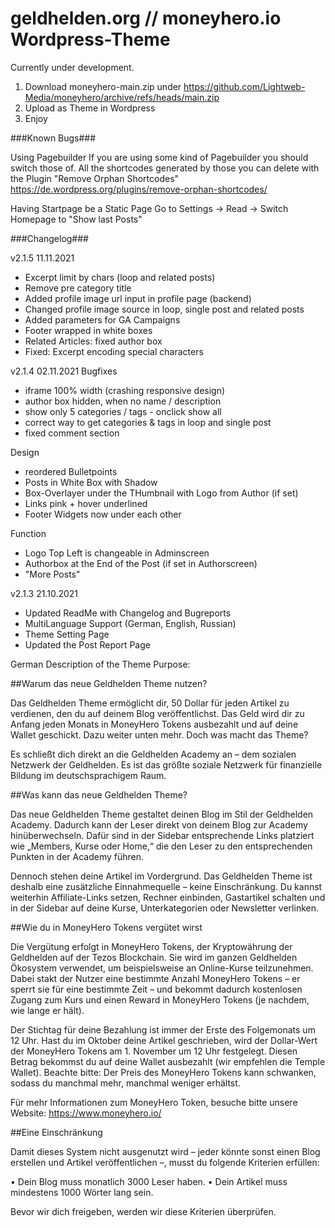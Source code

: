 # geldhelden.org // moneyhero.io Wordpress-Theme

Currently under development.

1) Download moneyhero-main.zip under https://github.com/Lightweb-Media/moneyhero/archive/refs/heads/main.zip
2) Upload as Theme in Wordpress
3) Enjoy


###Known Bugs###

Using Pagebuilder
If you are using some kind of Pagebuilder you should switch those of. All the shortcodes generated by those you can delete with the Plugin "Remove Orphan Shortcodes" https://de.wordpress.org/plugins/remove-orphan-shortcodes/

Having Startpage be a Static Page
Go to Settings -> Read -> Switch Homepage to "Show last Posts"


###Changelog###

v2.1.5 11.11.2021

- Excerpt limit by chars (loop and related posts)
- Remove pre category title
- Added profile image url input in profile page (backend)
- Changed profile image source in loop, single post and related posts
- Added parameters for GA Campaigns
- Footer wrapped in white boxes
- Related Articles: fixed author box 
- Fixed: Excerpt encoding special characters 


v2.1.4 02.11.2021
Bugfixes
- iframe 100% width (crashing responsive design)
- author box hidden, when no name / description
- show only 5 categories / tags - onclick show all
- correct way to get categories & tags in loop and single post
- fixed comment section

Design
- reordered Bulletpoints
- Posts in White Box with Shadow
- Box-Overlayer under the THumbnail with Logo from Author (if set)
- Links pink + hover underlined
- Footer Widgets now under each other

Function
- Logo Top Left is changeable in Adminscreen
- Authorbox at the End of the Post (if set in Authorscreen)
- "More Posts"

v2.1.3 21.10.2021
- Updated ReadMe with Changelog and Bugreports
- MultiLanguage Support (German, English, Russian)
- Theme Setting Page
- Updated the Post Report Page



German Description of the Theme Purpose:

##Warum das neue Geldhelden Theme nutzen?

Das Geldhelden Theme ermöglicht dir, 50 Dollar für jeden Artikel zu verdienen, den du auf deinem Blog veröffentlichst. Das Geld wird dir zu Anfang jeden Monats in MoneyHero Tokens ausbezahlt und auf deine Wallet geschickt. Dazu weiter unten mehr. Doch was macht das Theme?

Es schließt dich direkt an die Geldhelden Academy an – dem sozialen Netzwerk der Geldhelden. Es ist das größte soziale Netzwerk für finanzielle Bildung im deutschsprachigem Raum. 


##Was kann das neue Geldhelden Theme?

Das neue Geldhelden Theme gestaltet deinen Blog im Stil der Geldhelden Academy. Dadurch kann der Leser direkt von deinem Blog zur Academy hinüberwechseln. Dafür sind in der Sidebar entsprechende Links platziert wie „Members, Kurse oder Home,“ die den Leser zu den entsprechenden Punkten in der Academy führen.

Dennoch stehen deine Artikel im Vordergrund. Das Geldhelden Theme ist deshalb eine zusätzliche Einnahmequelle – keine Einschränkung. Du kannst weiterhin Affiliate-Links setzen, Rechner einbinden, Gastartikel schalten und in der Sidebar auf deine Kurse, Unterkategorien oder Newsletter verlinken.


##Wie du in MoneyHero Tokens vergütet wirst

Die Vergütung erfolgt in MoneyHero Tokens, der Kryptowährung der Geldhelden auf der Tezos Blockchain. Sie wird im ganzen Geldhelden Ökosystem verwendet, um beispielsweise an Online-Kurse teilzunehmen. Dabei stakt der Nutzer eine bestimmte Anzahl MoneyHero Tokens – er sperrt sie für eine bestimmte Zeit – und bekommt dadurch kostenlosen Zugang zum Kurs und einen Reward in MoneyHero Tokens (je nachdem, wie lange er hält).

Der Stichtag für deine Bezahlung ist immer der Erste des Folgemonats um 12 Uhr. Hast du im Oktober deine Artikel geschrieben, wird der Dollar-Wert der MoneyHero Tokens am 1. November um 12 Uhr festgelegt. Diesen Betrag bekommst du auf deine Wallet ausbezahlt (wir empfehlen die Temple Wallet). Beachte bitte: Der Preis des MoneyHero Tokens kann schwanken, sodass du manchmal mehr, manchmal weniger erhältst.

Für mehr Informationen zum MoneyHero Token, besuche bitte unsere Website: https://www.moneyhero.io/ 


##Eine Einschränkung

Damit dieses System nicht ausgenutzt wird – jeder könnte sonst einen Blog erstellen und Artikel veröffentlichen –, musst du folgende Kriterien erfüllen:

•	Dein Blog muss monatlich 3000 Leser haben.
•	Dein Artikel muss mindestens 1000 Wörter lang sein.

Bevor wir dich freigeben, werden wir diese Kriterien überprüfen.
